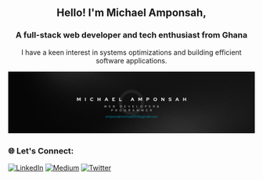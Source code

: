 <section align="center">
  <h1> 
  Hello! I'm Michael Amponsah,
  </h1>
  <h3>A full-stack web developer and tech enthusiast from Ghana</h3>
  <p>
  I have a keen interest in systems optimizations and building efficient software applications.
  </p>
  <img src="./michaelamponsah-banner.png" />
</section>


### 🌐 Let's Connect:
[![LinkedIn](https://img.shields.io/badge/LinkedIn-%230077B5.svg?logo=linkedin&logoColor=white)](https://linkedin.com/in/mikeamponsah) [![Medium](https://img.shields.io/badge/Medium-12100E?logo=medium&logoColor=white)](https://medium.com/@@amponsahmichael959) [![Twitter](https://img.shields.io/badge/Twitter-%231DA1F2.svg?logo=Twitter&logoColor=white)](https://twitter.com/_mikeamponsah) 
